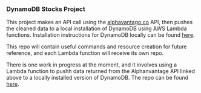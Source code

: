 ### DynamoDB Stocks Project

This project makes an API call using the [alphavantago.co](https://www.alphavantage.co/) API, then pushes the cleaned data to a local installation of DynamoDB using AWS Lambda functions. Installation instructions for DynamoDB locally can be found [here](https://docs.aws.amazon.com/amazondynamodb/latest/developerguide/DynamoDBLocal.DownloadingAndRunning.html).

This repo will contain useful commands and resource creation for future reference, and each Lambda function will receive its own repo. 

There is one work in progress at the moment, and it involves using a Lambda function to pushh data returned from the Alphanvantage API linked above to a locally installed version of DynamoDB. The repo can be found [here](https://github.com/ephillips408/lambda_get_stock_data).